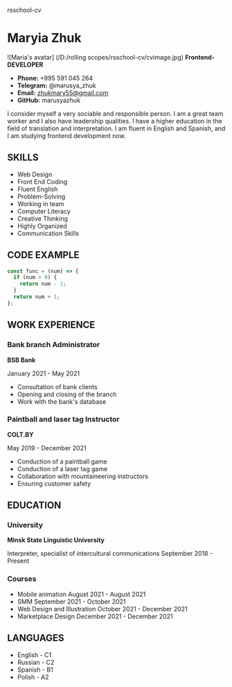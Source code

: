 rsschool-cv
# Maryia __Zhuk__

![Maria's avatar] (/D:/rolling scopes/rsschool-cv/cvimage.jpg)
__Frontend-DEVELOPER__

* __Phone:__ +995 591 045 264
* __Telegram:__ @marusya_zhuk
* __Email:__ zhukmary55@gmail.com
* __GitHub:__ marusyazhuk


I consider myself a very sociable and responsible person. I am a great team worker and I also have leadership qualities. I have a higher education in the field of translation and interpretation. I am fluent in English and Spanish, and I am studying frontend development now. 

## SKILLS

* Web Design
* Front End Coding
* Fluent English
* Problem-Solving
* Working in team
* Computer Literacy
* Creative Thinking
* Highly Organized
* Communication Skills


## CODE EXAMPLE
```javascript
const func = (num) => {
  if (num > 0) {
    return num - 1;
  }
  return num + 1;
};
```


## WORK EXPERIENCE
### Bank branch Administrator
__BSB Bank__

January 2021 - May 2021
* Consultation of bank clients
* Opening and closing of the branch
* Work with the bank's database

### Paintball and laser tag Instructor
__COLT.BY__

May 2019 - December 2021
* Conduction of a paintball game
* Conduction of a laser tag game
* Collaboration with mountaineering instructors
* Ensuring customer safety

## EDUCATION
### University
__Minsk State Linguistic University__

Interpreter, specialist of intercultural
communications
September 2018 - Present

### Courses
* Mobile animation 
August 2021 - August 2021
* SMM
September 2021 - October 2021
* Web Design and Illustration
October 2021 - December 2021
* Marketplace Design 
December 2021 - December 2021

## LANGUAGES
* English - C1
* Russian - C2
* Spanish - B1
* Polish - A2
